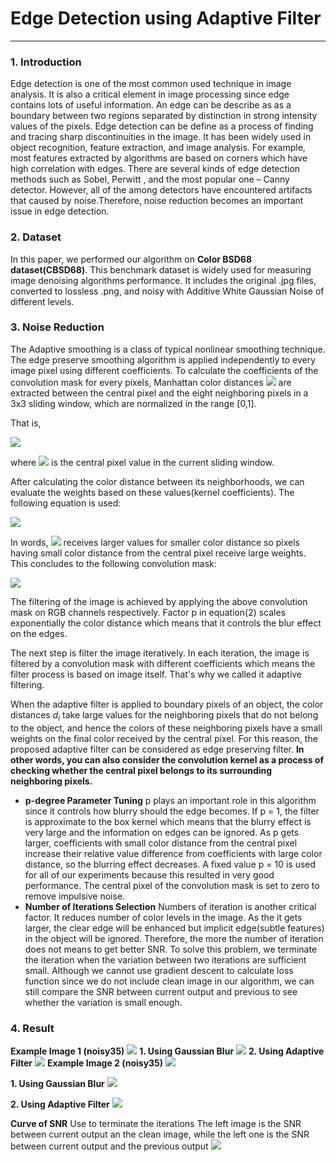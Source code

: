 # Edge Detection using Adaptive Filter
---
### 1. Introduction
Edge detection is one of the most common used technique in image analysis. It is also a critical element in image processing since edge contains lots of useful information. An edge can be describe as as a boundary between two regions separated by distinction in strong intensity values of the pixels. Edge detection can be define as a process of finding and tracing sharp discontinuities in the image. It has been widely used in object recognition, feature extraction, and image analysis. For example, most features extracted by algorithms are based on corners which have high correlation with edges. There are several kinds of edge detection methods such as Sobel, Perwitt , and the most popular one – Canny detector. However, all of the among detectors have encountered artifacts that caused by noise.Therefore, noise reduction becomes an important issue in edge detection.
### 2. Dataset 
In this paper, we performed our algorithm on **Color BSD68 dataset(CBSD68)**. This benchmark dataset is widely used for measuring image denoising algorithms performance. It includes the original .jpg files, converted to lossless .png, and noisy with Additive White Gaussian Noise of different levels.

### 3. Noise Reduction
The Adaptive smoothing is a class of typical nonlinear smoothing technique. The edge preserve smoothing algorithm is applied independently to every image pixel using different coefficients. To calculate the coefficients of the convolution mask for every pixels, Manhattan color distances ![](https://i.imgur.com/Q0iXp3s.png) are extracted between the central pixel and the eight neighboring pixels in a 3x3 sliding window, which are normalized in the range [0,1].

That is, 

![](https://i.imgur.com/60lLZGf.png)

where ![](https://i.imgur.com/zlpQsoR.png) is the central pixel value in the current sliding window.

After calculating the color distance between its neighborhoods, we can evaluate the weights based on these values(kernel coefficients). The following equation is used:

![](https://i.imgur.com/AaKJa8A.png)

In words, ![](https://i.imgur.com/PAR4Bqs.png) receives larger values for smaller color distance so pixels
having small color distance from the central pixel receive large weights. This concludes to the following convolution mask:

![](https://i.imgur.com/5RIDyS1.png)

The filtering of the image is achieved by applying the above convolution mask on RGB channels respectively. Factor p in equation(2) scales exponentially the color distance which means that it controls the blur effect on the edges.

The next step is filter the image iteratively. In each iteration, the image is filtered by a convolution mask with different coefficients which means the filter process is based on image itself. That's why we called it adaptive filtering. 

When the adaptive filter is applied to boundary pixels of an object, the color distances $d_i$ take large values for the neighboring pixels that do not belong to the object, and hence the colors of these neighboring pixels have a small weights on the final color received by the central pixel. For this reason, the proposed adaptive filter can be considered as edge preserving filter. **In other words, you can also consider the convolution kernel as a process of checking whether the central pixel belongs to its surrounding neighboring pixels.**

* **p-degree Parameter Tuning**
  p plays an important role in this algorithm since it controls how blurry should the edge becomes. If p = 1, the filter is approximate to the box kernel which means that the blurry effect is very large and the information on edges can be ignored. As p gets larger, coefficients with small color distance from the central pixel increase their relative value difference from coefficients with large color distance, so the blurring effect decreases. A fixed value p = 10 is used for all of our experiments because this resulted in very good performance. The central pixel of the convolution mask is set to zero to remove impulsive noise.
* **Number of Iterations Selection**
    Numbers of iteration is another critical factor. It reduces number of color levels in the image. As the it gets larger, the clear edge will be enhanced but implicit edge(subtle features) in the object will be ignored. Therefore, the more the number of iteration does not means to get better SNR. To solve this problem, we terminate the iteration when the variation between two iterations are sufficient small. Although we cannot use gradient descent to calculate loss function since we do not include clean image in our algorithm, we can still compare the SNR between current output and previous to see whether the variation is small enough.
### 4. Result
**Example Image 1 (noisy35)**
![](https://i.imgur.com/iKZwJlL.png)
**1. Using Gaussian Blur**
![](https://i.imgur.com/VB2JGJ1.png)
**2. Using Adaptive Filter**
![](https://i.imgur.com/17lGcE9.png)
**Example Image 2 (noisy35)**
![](https://i.imgur.com/vJsDIQ2.png)

**1. Using Gaussian Blur**
![](https://i.imgur.com/4VP8kxD.png)

**2. Using Adaptive Filter**
![](https://i.imgur.com/VjVb7Tx.png)

**Curve of SNR**
Use to terminate the iterations
The left image is the SNR between current output an the clean image, while the left one is the SNR between current output and the previous output
![](https://i.imgur.com/TIIxeni.png)
